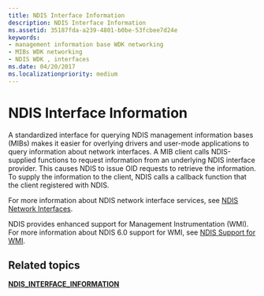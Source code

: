 ```yaml
---
title: NDIS Interface Information
description: NDIS Interface Information
ms.assetid: 35187fda-a239-4801-b0be-53fcbee7d24e
keywords:
- management information base WDK networking
- MIBs WDK networking
- NDIS WDK , interfaces
ms.date: 04/20/2017
ms.localizationpriority: medium
---
```


# NDIS Interface Information





A standardized interface for querying NDIS management information bases (MIBs) makes it easier for overlying drivers and user-mode applications to query information about network interfaces. A MIB client calls NDIS-supplied functions to request information from an underlying NDIS interface provider. This causes NDIS to issue OID requests to retrieve the information. To supply the information to the client, NDIS calls a callback function that the client registered with NDIS.

For more information about NDIS network interface services, see [NDIS Network Interfaces](https://msdn.microsoft.com/library/windows/hardware/ff566525).

NDIS provides enhanced support for Management Instrumentation (WMI). For more information about NDIS 6.0 support for WMI, see [NDIS Support for WMI](ndis-support-for-wmi.md).

## Related topics


[**NDIS\_INTERFACE\_INFORMATION**](https://msdn.microsoft.com/library/windows/hardware/ff565736)

 

 






